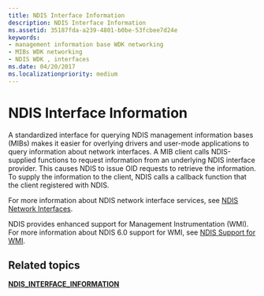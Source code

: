 ```yaml
---
title: NDIS Interface Information
description: NDIS Interface Information
ms.assetid: 35187fda-a239-4801-b0be-53fcbee7d24e
keywords:
- management information base WDK networking
- MIBs WDK networking
- NDIS WDK , interfaces
ms.date: 04/20/2017
ms.localizationpriority: medium
---
```


# NDIS Interface Information





A standardized interface for querying NDIS management information bases (MIBs) makes it easier for overlying drivers and user-mode applications to query information about network interfaces. A MIB client calls NDIS-supplied functions to request information from an underlying NDIS interface provider. This causes NDIS to issue OID requests to retrieve the information. To supply the information to the client, NDIS calls a callback function that the client registered with NDIS.

For more information about NDIS network interface services, see [NDIS Network Interfaces](https://msdn.microsoft.com/library/windows/hardware/ff566525).

NDIS provides enhanced support for Management Instrumentation (WMI). For more information about NDIS 6.0 support for WMI, see [NDIS Support for WMI](ndis-support-for-wmi.md).

## Related topics


[**NDIS\_INTERFACE\_INFORMATION**](https://msdn.microsoft.com/library/windows/hardware/ff565736)

 

 






